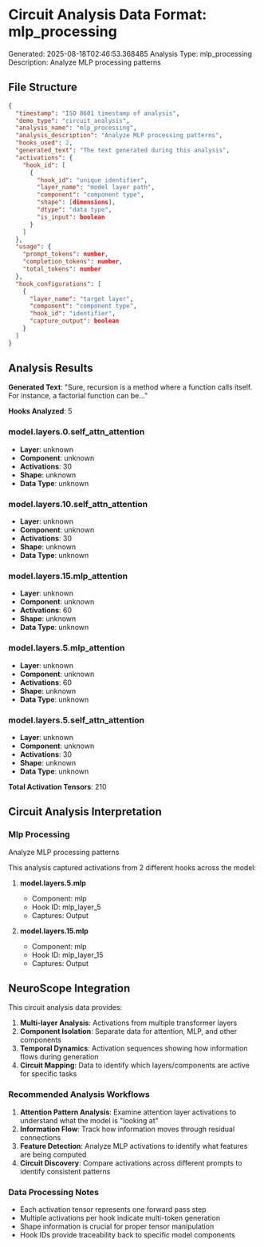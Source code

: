 # Circuit Analysis Data Format: mlp_processing

Generated: 2025-08-18T02:46:53.368485
Analysis Type: mlp_processing
Description: Analyze MLP processing patterns

## File Structure

```json
{
  "timestamp": "ISO 8601 timestamp of analysis",
  "demo_type": "circuit_analysis",
  "analysis_name": "mlp_processing",
  "analysis_description": "Analyze MLP processing patterns",
  "hooks_used": 2,
  "generated_text": "The text generated during this analysis",
  "activations": {
    "hook_id": [
      {
        "hook_id": "unique identifier",
        "layer_name": "model layer path",
        "component": "component type",
        "shape": [dimensions],
        "dtype": "data type",
        "is_input": boolean
      }
    ]
  },
  "usage": {
    "prompt_tokens": number,
    "completion_tokens": number,
    "total_tokens": number
  },
  "hook_configurations": [
    {
      "layer_name": "target layer",
      "component": "component type",
      "hook_id": "identifier",
      "capture_output": boolean
    }
  ]
}
```

## Analysis Results

**Generated Text**: "Sure, recursion is a method where a function calls itself. For instance, a factorial function can be..."

**Hooks Analyzed**: 5

### model.layers.0.self_attn_attention
- **Layer**: unknown
- **Component**: unknown
- **Activations**: 30
- **Shape**: unknown
- **Data Type**: unknown

### model.layers.10.self_attn_attention
- **Layer**: unknown
- **Component**: unknown
- **Activations**: 30
- **Shape**: unknown
- **Data Type**: unknown

### model.layers.15.mlp_attention
- **Layer**: unknown
- **Component**: unknown
- **Activations**: 60
- **Shape**: unknown
- **Data Type**: unknown

### model.layers.5.mlp_attention
- **Layer**: unknown
- **Component**: unknown
- **Activations**: 60
- **Shape**: unknown
- **Data Type**: unknown

### model.layers.5.self_attn_attention
- **Layer**: unknown
- **Component**: unknown
- **Activations**: 30
- **Shape**: unknown
- **Data Type**: unknown

**Total Activation Tensors**: 210

## Circuit Analysis Interpretation

### Mlp Processing

Analyze MLP processing patterns

This analysis captured activations from 2 different hooks across the model:


1. **model.layers.5.mlp**
   - Component: mlp
   - Hook ID: mlp_layer_5
   - Captures: Output

2. **model.layers.15.mlp**
   - Component: mlp
   - Hook ID: mlp_layer_15
   - Captures: Output

## NeuroScope Integration

This circuit analysis data provides:

1. **Multi-layer Analysis**: Activations from multiple transformer layers
2. **Component Isolation**: Separate data for attention, MLP, and other components  
3. **Temporal Dynamics**: Activation sequences showing how information flows during generation
4. **Circuit Mapping**: Data to identify which layers/components are active for specific tasks

### Recommended Analysis Workflows

1. **Attention Pattern Analysis**: Examine attention layer activations to understand what the model is "looking at"
2. **Information Flow**: Track how information moves through residual connections
3. **Feature Detection**: Analyze MLP activations to identify what features are being computed
4. **Circuit Discovery**: Compare activations across different prompts to identify consistent patterns

### Data Processing Notes

- Each activation tensor represents one forward pass step
- Multiple activations per hook indicate multi-token generation
- Shape information is crucial for proper tensor manipulation
- Hook IDs provide traceability back to specific model components

